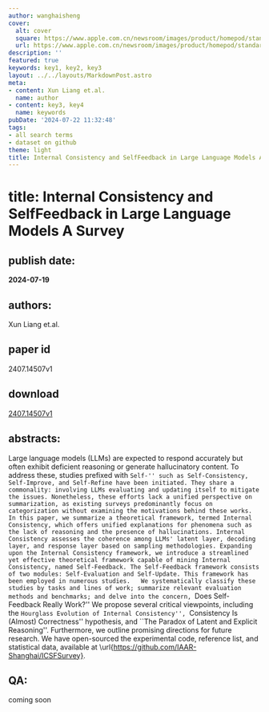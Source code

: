 ```yaml
---
author: wanghaisheng
cover:
  alt: cover
  square: https://www.apple.com.cn/newsroom/images/product/homepod/standard/Apple-HomePod-hero-230118_big.jpg.large_2x.jpg
  url: https://www.apple.com.cn/newsroom/images/product/homepod/standard/Apple-HomePod-hero-230118_big.jpg.large_2x.jpg
description: ''
featured: true
keywords: key1, key2, key3
layout: ../../layouts/MarkdownPost.astro
meta:
- content: Xun Liang et.al.
  name: author
- content: key3, key4
  name: keywords
pubDate: '2024-07-22 11:32:48'
tags:
- all search terms
- dataset on github
theme: light
title: Internal Consistency and SelfFeedback in Large Language Models A Survey
---
```


# title: Internal Consistency and SelfFeedback in Large Language Models A Survey 
## publish date: 
**2024-07-19** 
## authors: 
  Xun Liang et.al. 
## paper id
2407.14507v1
## download
[2407.14507v1](http://arxiv.org/abs/2407.14507v1)
## abstracts:
Large language models (LLMs) are expected to respond accurately but often exhibit deficient reasoning or generate hallucinatory content. To address these, studies prefixed with ``Self-'' such as Self-Consistency, Self-Improve, and Self-Refine have been initiated. They share a commonality: involving LLMs evaluating and updating itself to mitigate the issues. Nonetheless, these efforts lack a unified perspective on summarization, as existing surveys predominantly focus on categorization without examining the motivations behind these works.   In this paper, we summarize a theoretical framework, termed Internal Consistency, which offers unified explanations for phenomena such as the lack of reasoning and the presence of hallucinations. Internal Consistency assesses the coherence among LLMs' latent layer, decoding layer, and response layer based on sampling methodologies. Expanding upon the Internal Consistency framework, we introduce a streamlined yet effective theoretical framework capable of mining Internal Consistency, named Self-Feedback. The Self-Feedback framework consists of two modules: Self-Evaluation and Self-Update. This framework has been employed in numerous studies.   We systematically classify these studies by tasks and lines of work; summarize relevant evaluation methods and benchmarks; and delve into the concern, ``Does Self-Feedback Really Work?'' We propose several critical viewpoints, including the ``Hourglass Evolution of Internal Consistency'', ``Consistency Is (Almost) Correctness'' hypothesis, and ``The Paradox of Latent and Explicit Reasoning''. Furthermore, we outline promising directions for future research. We have open-sourced the experimental code, reference list, and statistical data, available at \url{https://github.com/IAAR-Shanghai/ICSFSurvey}.
## QA:
coming soon
